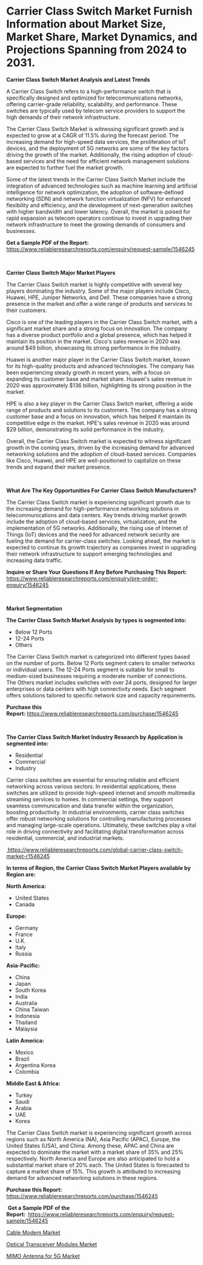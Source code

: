 <p><h1>Carrier Class Switch Market Furnish Information about Market Size, Market Share, Market Dynamics, and Projections Spanning from 2024 to 2031.</h1></p><p><strong>Carrier Class Switch Market Analysis and Latest Trends</strong></p>
<p><p>A Carrier Class Switch refers to a high-performance switch that is specifically designed and optimized for telecommunications networks, offering carrier-grade reliability, scalability, and performance. These switches are typically used by telecom service providers to support the high demands of their network infrastructure.</p><p>The Carrier Class Switch Market is witnessing significant growth and is expected to grow at a CAGR of 11.5% during the forecast period. The increasing demand for high-speed data services, the proliferation of IoT devices, and the deployment of 5G networks are some of the key factors driving the growth of the market. Additionally, the rising adoption of cloud-based services and the need for efficient network management solutions are expected to further fuel the market growth.</p><p>Some of the latest trends in the Carrier Class Switch Market include the integration of advanced technologies such as machine learning and artificial intelligence for network optimization, the adoption of software-defined networking (SDN) and network function virtualization (NFV) for enhanced flexibility and efficiency, and the development of next-generation switches with higher bandwidth and lower latency. Overall, the market is poised for rapid expansion as telecom operators continue to invest in upgrading their network infrastructure to meet the growing demands of consumers and businesses.</p></p>
<p><strong>Get a Sample PDF of the Report:&nbsp;</strong> <a href="https://www.reliableresearchreports.com/enquiry/request-sample/1546245">https://www.reliableresearchreports.com/enquiry/request-sample/1546245</a></p>
<p>&nbsp;</p>
<p><strong>Carrier Class Switch Major Market Players</strong></p>
<p><p>The Carrier Class Switch market is highly competitive with several key players dominating the industry. Some of the major players include Cisco, Huawei, HPE, Juniper Networks, and Dell. These companies have a strong presence in the market and offer a wide range of products and services to their customers.</p><p>Cisco is one of the leading players in the Carrier Class Switch market, with a significant market share and a strong focus on innovation. The company has a diverse product portfolio and a global presence, which has helped it maintain its position in the market. Cisco's sales revenue in 2020 was around $49 billion, showcasing its strong performance in the industry.</p><p>Huawei is another major player in the Carrier Class Switch market, known for its high-quality products and advanced technologies. The company has been experiencing steady growth in recent years, with a focus on expanding its customer base and market share. Huawei's sales revenue in 2020 was approximately $136 billion, highlighting its strong position in the market.</p><p>HPE is also a key player in the Carrier Class Switch market, offering a wide range of products and solutions to its customers. The company has a strong customer base and a focus on innovation, which has helped it maintain its competitive edge in the market. HPE's sales revenue in 2020 was around $29 billion, demonstrating its solid performance in the industry.</p><p>Overall, the Carrier Class Switch market is expected to witness significant growth in the coming years, driven by the increasing demand for advanced networking solutions and the adoption of cloud-based services. Companies like Cisco, Huawei, and HPE are well-positioned to capitalize on these trends and expand their market presence.</p></p>
<p>&nbsp;</p>
<p><strong>What Are The Key Opportunities For Carrier Class Switch Manufacturers?</strong></p>
<p><p>The Carrier Class Switch market is experiencing significant growth due to the increasing demand for high-performance networking solutions in telecommunications and data centers. Key trends driving market growth include the adoption of cloud-based services, virtualization, and the implementation of 5G networks. Additionally, the rising use of Internet of Things (IoT) devices and the need for advanced network security are fueling the demand for carrier-class switches. Looking ahead, the market is expected to continue its growth trajectory as companies invest in upgrading their network infrastructure to support emerging technologies and increasing data traffic.</p></p>
<p><strong>Inquire or Share Your Questions If Any Before Purchasing This Report:</strong> <a href="https://www.reliableresearchreports.com/enquiry/pre-order-enquiry/1546245">https://www.reliableresearchreports.com/enquiry/pre-order-enquiry/1546245</a></p>
<p>&nbsp;</p>
<p><strong>Market Segmentation</strong></p>
<p><strong>The Carrier Class Switch Market Analysis by types is segmented into:</strong></p>
<p><ul><li>Below 12 Ports</li><li>12-24 Ports</li><li>Others</li></ul></p>
<p><p>The Carrier Class Switch market is categorized into different types based on the number of ports. Below 12 Ports segment caters to smaller networks or individual users. The 12-24 Ports segment is suitable for small to medium-sized businesses requiring a moderate number of connections. The Others market includes switches with over 24 ports, designed for larger enterprises or data centers with high connectivity needs. Each segment offers solutions tailored to specific network size and capacity requirements.</p></p>
<p><strong>Purchase this Report:&nbsp;</strong><a href="https://www.reliableresearchreports.com/purchase/1546245">https://www.reliableresearchreports.com/purchase/1546245</a></p>
<p>&nbsp;</p>
<p><strong>The Carrier Class Switch Market Industry Research by Application is segmented into:</strong></p>
<p><ul><li>Residential</li><li>Commercial</li><li>Industry</li></ul></p>
<p><p>Carrier class switches are essential for ensuring reliable and efficient networking across various sectors. In residential applications, these switches are utilized to provide high-speed internet and smooth multimedia streaming services to homes. In commercial settings, they support seamless communication and data transfer within the organization, boosting productivity. In industrial environments, carrier class switches offer robust networking solutions for controlling manufacturing processes and managing large-scale operations. Ultimately, these switches play a vital role in driving connectivity and facilitating digital transformation across residential, commercial, and industrial markets.</p></p>
<p><a href="https://www.reliableresearchreports.com/global-carrier-class-switch-market-r1546245">&nbsp;https://www.reliableresearchreports.com/global-carrier-class-switch-market-r1546245</a></p>
<p><strong>In terms of Region, the Carrier Class Switch Market Players available by Region are:</strong></p>
<p>
    <p> <strong> North America: </strong>
        <ul>
            <li>United States</li>
            <li>Canada</li>
        </ul>
        </p> 
    <p> <strong> Europe: </strong>
        <ul>
            <li>Germany</li>
            <li>France</li>
            <li>U.K.</li>
            <li>Italy</li>
            <li>Russia</li>
        </ul>
        </p> 
    <p> <strong> Asia-Pacific: </strong>
        <ul>
            <li>China</li>
            <li>Japan</li>
            <li>South Korea</li>
            <li>India</li>
            <li>Australia</li>
            <li>China Taiwan</li>
            <li>Indonesia</li>
            <li>Thailand</li>
            <li>Malaysia</li>
        </ul>
        </p> 
    <p> <strong> Latin America: </strong>
        <ul>
            <li>Mexico</li>
            <li>Brazil</li>
            <li>Argentina Korea</li>
            <li>Colombia</li>
        </ul>
        </p> 
    <p> <strong> Middle East & Africa: </strong>
        <ul>
            <li>Turkey</li>
            <li>Saudi</li>
            <li>Arabia</li>
            <li>UAE</li>
            <li>Korea</li>
        </ul>
    </p>
    </p>
<p><p>The Carrier Class Switch market is experiencing significant growth across regions such as North America (NA), Asia Pacific (APAC), Europe, the United States (USA), and China. Among these, APAC and China are expected to dominate the market with a market share of 35% and 25% respectively. North America and Europe are also anticipated to hold a substantial market share of 20% each. The United States is forecasted to capture a market share of 15%. This growth is attributed to increasing demand for advanced networking solutions in these regions.</p></p>
<p><strong>Purchase this Report: </strong><a href="https://www.reliableresearchreports.com/purchase/1546245">https://www.reliableresearchreports.com/purchase/1546245</a></p>
<p>&nbsp;<strong>Get a Sample PDF of the Report:&nbsp;&nbsp;</strong><a href="https://www.reliableresearchreports.com/enquiry/request-sample/1546245">https://www.reliableresearchreports.com/enquiry/request-sample/1546245</a></p>
<p><strong></strong></p>
<p><p><a href="https://github.com/kufem1/Market-Research-Report-List-2/blob/main/cable-modem-market.md">Cable Modem Market</a></p><p><a href="https://github.com/nathandecarvalho/Market-Research-Report-List-2/blob/main/optical-transceiver-modules-market.md">Optical Transceiver Modules Market</a></p><p><a href="https://github.com/kosella/Market-Research-Report-List-2/blob/main/mimo-antenna-for-5g-market.md">MIMO Antenna for 5G Market</a></p></p>